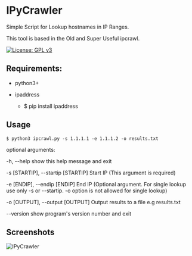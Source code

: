 # IPyCrawler

Simple Script for Lookup hostnames in IP Ranges.

This tool is based in the Old and Super Useful ipcrawl.

[![License: GPL v3](https://img.shields.io/badge/License-GPL%20v3-blue.svg)](http://www.gnu.org/licenses/gpl-3.0)

## Requirements:

- python3+
- ipaddress
  
  * $ pip install ipaddress

## Usage

  `$ python3 ipcrawl.py -s 1.1.1.1 -e 1.1.1.2 -o results.txt`

optional arguments:

  -h, --help show this help message and exit
  
  -s [STARTIP], --startip [STARTIP] Start IP (This argument is required)
  
  -e [ENDIP], --endip [ENDIP] End IP 
  (Optional argument. For single lookup use only -s or --startip. -o option is not allowed for single lookup)
  
  -o [OUTPUT], --output [OUTPUT] Output results to a file e.g results.txt
  
  --version             show program's version number and exit

## Screenshots

![IPyCrawler](https://imgur.com/N2tHobe.jpg)
